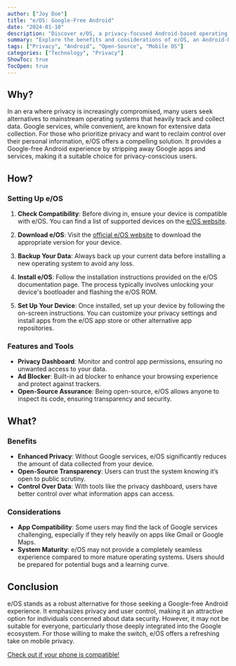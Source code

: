 ```yaml
---
author: ["Joy Doe"]
title: "e/OS: Google-Free Android"
date: "2024-01-10"
description: "Discover e/OS, a privacy-focused Android-based operating system that eliminates Google services and apps, providing users with a secure and open-source mobile experience."
summary: "Explore the benefits and considerations of e/OS, an Android-based OS that prioritizes user privacy by removing Google apps and services."
tags: ["Privacy", "Android", "Open-Source", "Mobile OS"]
categories: ["Technology", "Privacy"]
ShowToc: true
TocOpen: true
---
```


## Why?

In an era where privacy is increasingly compromised, many users seek alternatives to mainstream operating systems that heavily track and collect data. Google services, while convenient, are known for extensive data collection. For those who prioritize privacy and want to reclaim control over their personal information, e/OS offers a compelling solution. It provides a Google-free Android experience by stripping away Google apps and services, making it a suitable choice for privacy-conscious users.

## How?

### Setting Up e/OS

1. **Check Compatibility**: Before diving in, ensure your device is compatible with e/OS. You can find a list of supported devices on the [e/OS website](https://doc.e.foundation/devices).

2. **Download e/OS**: Visit the [official e/OS website](https://e.foundation/e-os/) to download the appropriate version for your device.

3. **Backup Your Data**: Always back up your current data before installing a new operating system to avoid any loss.

4. **Install e/OS**: Follow the installation instructions provided on the e/OS documentation page. The process typically involves unlocking your device's bootloader and flashing the e/OS ROM.

5. **Set Up Your Device**: Once installed, set up your device by following the on-screen instructions. You can customize your privacy settings and install apps from the e/OS app store or other alternative app repositories.

### Features and Tools

- **Privacy Dashboard**: Monitor and control app permissions, ensuring no unwanted access to your data.
- **Ad Blocker**: Built-in ad blocker to enhance your browsing experience and protect against trackers.
- **Open-Source Assurance**: Being open-source, e/OS allows anyone to inspect its code, ensuring transparency and security.

## What?

### Benefits

- **Enhanced Privacy**: Without Google services, e/OS significantly reduces the amount of data collected from your device.
- **Open-Source Transparency**: Users can trust the system knowing it’s open to public scrutiny.
- **Control Over Data**: With tools like the privacy dashboard, users have better control over what information apps can access.

### Considerations

- **App Compatibility**: Some users may find the lack of Google services challenging, especially if they rely heavily on apps like Gmail or Google Maps.
- **System Maturity**: e/OS may not provide a completely seamless experience compared to more mature operating systems. Users should be prepared for potential bugs and a learning curve.

## Conclusion

e/OS stands as a robust alternative for those seeking a Google-free Android experience. It emphasizes privacy and user control, making it an attractive option for individuals concerned about data security. However, it may not be suitable for everyone, particularly those deeply integrated into the Google ecosystem. For those willing to make the switch, e/OS offers a refreshing take on mobile privacy.

[Check out if your phone is compatible!](https://doc.e.foundation/devices)